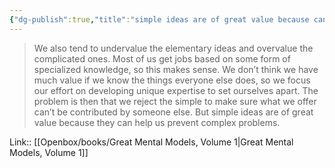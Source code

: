 ```yaml
---
{"dg-publish":true,"title":"simple ideas are of great value because can prevent complex problems","tags":["quotes"],"date":"2024-05-06T10:21:25+03:00","modified_at":"2024-05-22T15:34:42+03:00","aliases":"simple ideas are of great value because can prevent complex problems","dg-path":"/quotes/202405061021.md","permalink":"/quotes/202405061021/","dgPassFrontmatter":true}
---
```



> We also tend to undervalue the elementary ideas and overvalue the complicated ones. Most of us get jobs based on some form of specialized knowledge, so this makes sense. We don’t think we have much value if we know the things everyone else does, so we focus our effort on developing unique expertise to set ourselves apart. The problem is then that we reject the simple to make sure what we offer can’t be contributed by someone else. But simple ideas are of great value because they can help us prevent complex problems.

Link:: [[Openbox/books/Great Mental Models, Volume 1\|Great Mental Models, Volume 1]]
